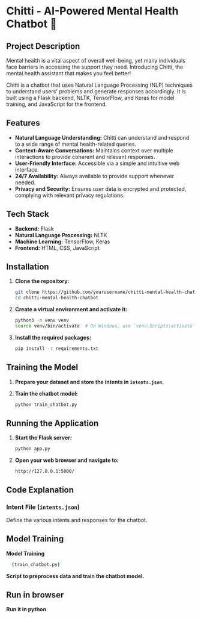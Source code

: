 # Chitti - AI-Powered Mental Health Chatbot 🌟

## Project Description
Mental health is a vital aspect of overall well-being, yet many individuals face barriers in accessing the support they need. Introducing Chitti, the mental health assistant that makes you feel better!

Chitti is a chatbot that uses Natural Language Processing (NLP) techniques to understand users' problems and generate responses accordingly. It is built using a Flask backend, NLTK, TensorFlow, and Keras for model training, and JavaScript for the frontend.

## Features
- **Natural Language Understanding:** Chitti can understand and respond to a wide range of mental health-related queries.
- **Context-Aware Conversations:** Maintains context over multiple interactions to provide coherent and relevant responses.
- **User-Friendly Interface:** Accessible via a simple and intuitive web interface.
- **24/7 Availability:** Always available to provide support whenever needed.
- **Privacy and Security:** Ensures user data is encrypted and protected, complying with relevant privacy regulations.

## Tech Stack
- **Backend:** Flask
- **Natural Language Processing:** NLTK
- **Machine Learning:** TensorFlow, Keras
- **Frontend:** HTML, CSS, JavaScript

## Installation

1. **Clone the repository:**
    ```bash
    git clone https://github.com/yourusername/chitti-mental-health-chatbot.git
    cd chitti-mental-health-chatbot
    ```

2. **Create a virtual environment and activate it:**
    ```bash
    python3 -m venv venv
    source venv/bin/activate  # On Windows, use `venv\Scripts\activate`
    ```

3. **Install the required packages:**
    ```bash
    pip install -r requirements.txt
    ```

## Training the Model

1. **Prepare your dataset and store the intents in `intents.json`.**

2. **Train the chatbot model:**
    ```bash
    python train_chatbot.py
    ```

## Running the Application

1. **Start the Flask server:**
    ```bash
    python app.py
    ```

2. **Open your web browser and navigate to:**
    ```
    http://127.0.0.1:5000/
   ```

 ## Code Explanation
   ### Intent File (`intents.json`)
Define the various intents and responses for the chatbot.

  
## Model Training
**Model Training**
```bash
  (train_chatbot.py)
   ```

**Script to preprocess data and train the chatbot model.**


## Run in browser
  **Run it in python**
